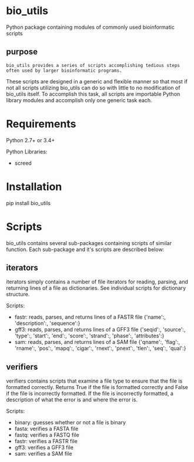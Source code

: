 bio_utils
==========

Python package containing modules of commonly used bioinformatic scripts

purpose
-------

    bio_utils provides a series of scripts accomplishing tedious steps often used by larger bioinformatic programs.
These scripts are designed in a generic and flexible manner so that most if not all scripts utilizing bio_utils
can do so with little to no modification of bio_utils itself. To accomplish this task, all scripts are importable
Python library modules and accomplish only one generic task each.

Requirements
============

Python 2.7+ or 3.4+

Python Libraries:

* screed

Installation
============

pip install bio_utils

Scripts
========

bio_utils contains several sub-packages containing scripts of similar function.
Each sub-package and it's scripts are described below:

iterators
---------

iterators simply contains a number of file iterators for reading, parsing, and returning lines of a file as dictionaries.
See individual scripts for dictionary structure.

Scripts:
* fastr: reads, parses, and returns lines of a FASTR file {'name':, 'description':, 'sequence':}
* gff3: reads, parses, and returns lines of a GFF3 file {'seqid':, 'source':, 'type':, 'start':, 'end':, 'score':, 'strand':, 'phase':, 'attributes':}
* sam: reads, parses, and returns lines of a SAM file {'qname':, 'flag':, 'rname':, 'pos':, 'mapq':, 'cigar':, 'rnext':, 'pnext':, 'tlen':, 'seq':, 'qual':}

verifiers
---------

verifiers contains scripts that examine a file type to ensure that the file is formatted correctly.
Returns True if the file is formatted correctly and False if the file is incorrectly formatted.
If the file is incorrectly formatted, a description of what the error is and where the error is.

Scripts:
* binary: guesses whether or not a file is binary
* fasta: verifies a FASTA file
* fastq: verifies a FASTQ file
* fastr: verifies a FASTR file
* gff3: verifies a GFF3 file
* sam: verifies a SAM file
